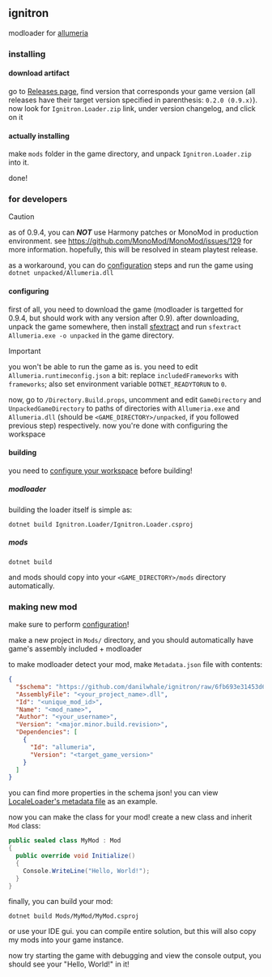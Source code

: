 ## ignitron

modloader for [allumeria](https://unobtainablemelon.itch.io/allumeria)

### installing

#### download artifact

go to [Releases page](https://github.com/danilwhale/ignitron/releases/), find version that corresponds your game version
(all releases have their target version specified in parenthesis: `0.2.0 (0.9.x)`).
now look for `Ignitron.Loader.zip` link, under version changelog, and click on it

#### actually installing

make `mods` folder in the game directory, and unpack `Ignitron.Loader.zip` into it.

done!

### for developers

> [!CAUTION]
> as of 0.9.4, you can ***NOT*** use Harmony patches or MonoMod in production environment.
> see https://github.com/MonoMod/MonoMod/issues/129 for more information.
> hopefully, this will be resolved in steam playtest release.
>
> as a workaround, you can do [configuration](#configuring) steps and run the game using `dotnet unpacked/Allumeria.dll`

#### configuring

first of all, you need to download the game (modloader is targetted for 0.9.4, but should work with any version after
0.9). after downloading, unpack the game somewhere, then
install [sfextract](https://github.com/Droppers/SingleFileExtractor?tab=readme-ov-file#install) and run
`sfextract Allumeria.exe -o unpacked` in the game directory.

> [!IMPORTANT]
> you won't be able to run the game as is. you need to edit `Allumeria.runtimeconfig.json` a bit: replace `includedFrameworks` with `frameworks`; also set environment variable `DOTNET_READYTORUN` to `0`.

now, go to `/Directory.Build.props`, uncomment and edit `GameDirectory` and `UnpackedGameDirectory` to paths of directories with
`Allumeria.exe` and `Allumeria.dll` (should be `<GAME_DIRECTORY>/unpacked`, if you followed previous step)
respectively. now you're done with configuring the workspace

#### building

you need to [configure your workspace](#configuring) before building!

##### modloader

building the loader itself is simple as:

```
dotnet build Ignitron.Loader/Ignitron.Loader.csproj
```

##### mods

```
dotnet build
```

and mods should copy into your `<GAME_DIRECTORY>/mods` directory automatically.

### making new mod

make sure to perform [configuration](#configuring)!

make a new project in `Mods/` directory, and you should automatically have
game's assembly included + modloader

to make modloader detect your mod, make `Metadata.json` file with contents:

```json
{
  "$schema": "https://github.com/danilwhale/ignitron/raw/6fb693e31453d69ab6e1394bc284d025647a2f02/Metadata.schema.json",
  "AssemblyFile": "<your_project_name>.dll",
  "Id": "<unique_mod_id>",
  "Name": "<mod_name>",
  "Author": "<your_username>",
  "Version": "<major.minor.build.revision>",
  "Dependencies": [
    {
      "Id": "allumeria",
      "Version": "<target_game_version>"
    }
  ]
}
```

you can find more properties in the schema json! you can
view [LocaleLoader's metadata file](Mods/LocaleLoader/Metadata.json) as an example.

now you can make the class for your mod! create a new class and inherit `Mod` class:

```cs
public sealed class MyMod : Mod
{
  public override void Initialize()
  {
    Console.WriteLine("Hello, World!");
  }
}
```

finally, you can build your mod:

```
dotnet build Mods/MyMod/MyMod.csproj
```

or use your IDE gui. you can compile entire solution, but this will also copy my mods into your game instance.

now try starting the game with debugging and view the console output, you should see your "Hello, World!" in it!
